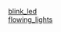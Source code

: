 [blink_led](http://sunfounder.com/index.php?c=case_incs&a=detail_&id=264&name=1602LCD%20Starter%20Kit%20for%20Rasberry%20Pi)
<br>
[flowing_lights](http://sunfounder.com/index.php?c=case_incs&a=detail_&id=265&name=1602LCD%20Starter%20Kit%20for%20Rasberry%20Pi)
